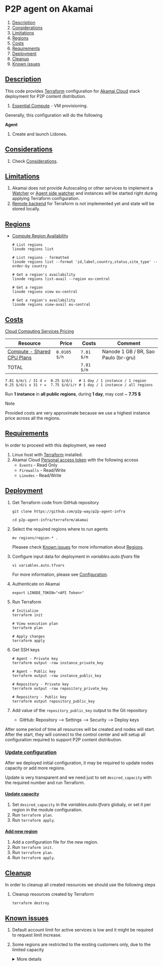# P2P agent on Akamai

 1. [Description](#description)
 2. [Considerations](#considerations)
 3. [Limitations](#limitations)
 4. [Regions](#regions)
 5. [Costs](#costs)
 6. [Requirements](#requirements)
 7. [Deployment](#deployment)
 8. [Cleanup](#cleanup)
 9. [Known issues](#known-issues)


## [Description](#p2p-agents-on-akamai)

 This code provides [Terraform](../readme.md) configuration for [Akamai Cloud](https://www.linode.com) stack deployment for P2P content distribution.
 1. [Essential Compute](https://www.linode.com/products/essential-compute/) - VM provisioning.

 Generally, this configuration will do the following

**Agent**
 1. Create and launch Lidones.


## [Considerations](#p2p-agents-on-akamai)

 1. Check [Considerations](../readme.md#considerations).


## [Limitations](#p2p-agents-on-akamai)

 1. Akamai does not provide Autoscaling or other services to implement a [Watcher](../../architecture.md#watcher) or [Agent side watcher](../../architecture.md#agent-side-watcher) and instances will be started right during applying Terraform configuration.
 2. [Remote backend](https://developer.hashicorp.com/terraform/language/settings/backends/remote) for Terraform is not implemented yet and state will be stored locally.


## [Regions](#p2p-agents-on-akamai)

 - [Compute Region Availability](https://www.linode.com/global-infrastructure/availability/)

   ```shell
   # List regions
   linode regions list

   # List regions - formatted
   linode regions list --format 'id,label,country,status,site_type' --order-by country

   # Get a region's availability
   linode regions list-avail --region eu-central

   # Get a region
   linode regions view eu-central

   # Get a region's availability
   linode regions view-avail eu-central
   ```


## [Costs](#p2p-agents-on-akamai)

 [Cloud Computing Services Pricing](https://www.linode.com/pricing/)

 | Resource                                                                     | Price        | Costs      | Comment                              |
 | ---------------------------------------------------------------------------- | ------------ | ---------- | ------------------------------------ |
 | [Compute - Shared CPU Plans](https://www.linode.com/pricing/#compute-shared) | `0.0105 $/h` | `7.81 $/m` | Nanode 1 GB / BR, Sao Paulo (br-gru) |
 | TOTAL                                                                        |              | `7.81 $/m` |                                      |

```
7.81 $/m/i / 31 d =  0.25 $/d/i   # 1 day / 1 instance / 1 region
0.25 $/d/i x 31 r =  7.75 $/d/i/r # 1 day / 1 instance / all regions
```

 Run **1 instance** in **all public regions**, during **1 day**, may cost ~ **7.75 $**

 > [!NOTE]
 > Provided costs are very approximate because we use a highest instance price across all the regions.


## [Requirements](#p2p-agents-on-akamai)

 In order to proceed with this deployment, we need
 1. Linux host with [Terraform](https://developer.hashicorp.com/terraform/install) installed.
 2. Akamai Cloud [Personal access token](https://techdocs.akamai.com/linode-api/reference/get-started) with the following access
    - `Events` - Read Only
    - `Firewalls` - Read/Write
    - `Linodes` - Read/Write


## [Deployment](#p2p-agents-on-akamai)

 1. Get Terraform code from GitHub repository
    ```shell
    git clone https://github.com/p2p-way/p2p-agent-infra

    cd p2p-agent-infra/terraform/akamai
    ```

 2. Select the required regions where to run agents
    ```shell
    mv regions/region-* .
    ```
    Pleasee check [Known issues](#known-issues) for more information about [Regions](#regions).

 3. Configure input data for deployment in *variables.auto.tfvars* file
    ```shell
    vi variables.auto.tfvars
    ```
    For more information, please see [Configuration](../readme.md#configuration).

 4. Authenticate on Akamai
    ```shell
    export LINODE_TOKEN="<API Token>"
    ```

 5. Run Terraform
    ```shell
    # Initialize
    terraform init

    # View execution plan
    terraform plan

    # Apply changes
    terraform apply
    ```

 6. Get SSH keys
    ```shell
    # Agent - Private key
    terraform output -raw instance_private_key

    # Agent - Public key
    terraform output -raw instance_public_key

    # Repository - Private key
    terraform output -raw repository_private_key

    # Repository - Public key
    terraform output repository_public_key
    ```

 7. Add value of the `repository_public_key` output to the Git repository
    - GitHub: Repository --> Settings --> Security --> Deploy keys

 After some period of time all resources will be created and nodes will start. After the start, they will connect to the control center and will setup all configuration required to support P2P content distribution.


### [Update configuration](#p2p-agents-on-akamai)

 After we deployed initial configuration, it may be required to update nodes capacity or add more regions.

 Update is very transparent and we need just to set `desired_capacity` with the required number and run Terraform.


#### [Update capacity](#p2p-agents-on-akamai)

 1. Set `desired_capacity` in the *variables.auto.tfvars* globaly, or set it per region in the module configuration.
 2. Run `terraform plan`.
 3. Run `terraform apply`.


#### [Add new region](#p2p-agents-on-akamai)

 1. Add a configuration file for the new region.
 2. Run `terraform init`.
 3. Run `terraform plan`.
 4. Run `terraform apply`.


## [Cleanup](#p2p-agents-on-akamai)

 In order to cleanup all created resources we should use the following steps
 1. Cleanup resources created by Terraform
    ```shell
    terraform destroy
    ```


## [Known issues](#p2p-agents-on-akamai)

 1. Default account limit for active services is low and it might be required to request limit increase.

 2. Some regions are restricted to the exsting customers only, due to the limited capacity
    <details>
    <summary>More details</summary>

    ```
    Error: Error creating a Linode Instance: [400] [region] Resource creation in this region is currently restricted due to limited deployment. Please refer to the Region Availability documentation for more details.
    ```
    - `Melbourne, AU / 1-region-au-mel.tf`
    - `London, UK / 1-region-eu-west`
    - `Jakarta, ID / 1-region-id-cgk.tf`
    - `Washington, D.C. / 1-region-us-iad.tf`
    </details>
